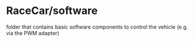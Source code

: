 # RaceCar/software
folder that contains basic software components to control the vehicle (e.g. via the PWM adapter)
